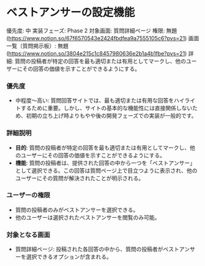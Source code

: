 # ベストアンサーの設定機能

優先度: 中
実装フェーズ: Phase 2
対象画面: 質問詳細ページ
権限: 無題 (https://www.notion.so/67f6570543e2424fbdfea9a7555105c6?pvs=21)
画面一覧（質問掲示板）: 無題 (https://www.notion.so/3804e215c1c8457980636e2b1a4b1fbe?pvs=21)
詳細: 質問の投稿者が特定の回答を最も適切または有用としてマークし、他のユーザーにその回答の価値を示すことができるようにする。

### 優先度

- 中程度〜高い: 質問回答サイトでは、最も適切または有用な回答をハイライトするために重要。しかし、サイトの基本的な機能性には直接関係しないため、初期の立ち上げ時よりもやや後の開発フェーズでの実装が一般的です。

### 詳細説明

- **目的**: 質問の投稿者が特定の回答を最も適切または有用としてマークし、他のユーザーにその回答の価値を示すことができるようにする。
- **機能**: 質問の投稿者は、提供された回答の中から一つを「ベストアンサー」として選択できる。この回答は質問ページ上で目立つように表示され、他のユーザーにその質問が解決されたことが明示される。

### ユーザーの権限

- 質問の投稿者のみがベストアンサーを選択できる。
- 他のユーザーは選択されたベストアンサーを閲覧のみ可能。

### 対象となる画面

- 質問詳細ページ: 投稿された各回答の中から、質問の投稿者がベストアンサーを選択できるオプションが含まれる。